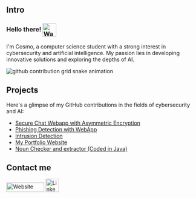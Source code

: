 ## Intro 
### Hello there! <img align="center" src="https://user-images.githubusercontent.com/26017543/213809353-c908d93c-3dff-4694-9d13-e0e5cbdb879c.png" alt="Waving Hand" width="36" height="36" />

I'm Cosmo, a computer science student with a strong interest in cybersecurity and artificial intelligence. My passion lies in developing innovative solutions and exploring the depths of AI.


<picture>
  <source media="(prefers-color-scheme: dark)" srcset="https://raw.githubusercontent.com/typio/typio/output/github-contribution-grid-snake-dark.svg">
  <source media="(prefers-color-scheme: light)" srcset="https://raw.githubusercontent.com/typio/typio/output/github-contribution-grid-snake.svg">
  <img  alt="github contribution grid snake animation" src="https://raw.githubusercontent.com/typio/typio/output/github-contribution-grid-snake.svg">
</picture>

## Projects
Here's a glimpse of my GitHub contributions in the fields of cybersecurity and AI:

- [Secure Chat Webapp with Asymmetric Encryption](https://github.com/addievo/secureChatApp)
- [Phishing Detection with WebApp](https://github.com/addievo/phishingDetection/)
- [Intrusion Detection](https://github.com/addievo/intrusionDetection)
- [My Portfolio Website](https://github.com/addievo/addievo.github.io/)
- [Noun Checker and extractor (Coded in Java)](https://github.com/addievo/nounChecker/)



## Contact me
<a href="https://adityav.au" target="_blank"><img src="https://i.imgur.com/6tc3CAP.png" alt="Website" height="25" width="100"></a> <a href="https://www.linkedin.com/in/addievo/" target="_blank"><img src="https://static.vecteezy.com/system/resources/previews/018/930/587/original/linkedin-logo-linkedin-icon-transparent-free-png.png" alt="LinkedIn" width="35" height="35"></a>
